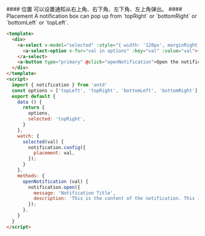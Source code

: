 
<cn>
#### 位置
可以设置通知从右上角、右下角、左下角、左上角弹出。
</cn>

<us>
#### Placement
A notification box can pop up from `topRight` or `bottomRight` or `bottomLeft` or `topLeft`.
</us>

```html
<template>
  <div>
    <a-select v-model="selected" :style="{ width: '120px', marginRight: '10px' }">
      <a-select-option v-for="val in options" :key="val" :value="val">{{val}}</option>
    </a-select>
    <a-button type="primary" @click="openNotification">Open the notification box</a-button>
  </div>
</template>
<script>
  import { notification } from 'antd'
  const options = ['topLeft', 'topRight', 'bottomLeft', 'bottomRight'];
  export default {
    data () {
      return {
        options,
        selected: 'topRight',
      }
    },
    watch: {
      selected(val) {
        notification.config({
          placement: val,
        });
      }
    },
    methods: {
      openNotification (val) {
        notification.open({
          message: 'Notification Title',
          description: 'This is the content of the notification. This is the content of the notification. This is the content of the notification.',
        });
      },
    }
  }
</script>
```


